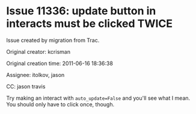 # Issue 11336: update button in interacts must be clicked TWICE

Issue created by migration from Trac.

Original creator: kcrisman

Original creation time: 2011-06-16 18:36:38

Assignee: itolkov, jason

CC:  jason travis

Try making an interact with `auto_update=False` and you'll see what I mean.  You should only have to click once, though.
